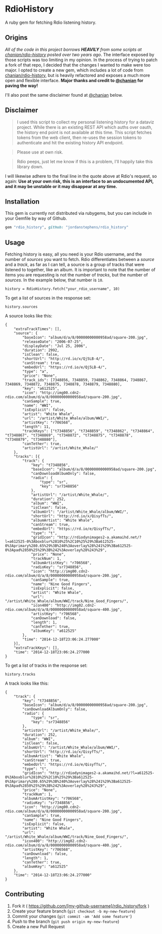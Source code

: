 # RdioHistory

A ruby gem for fetching Rdio listening history.

## Origins

_All of the code in this project borrows **HEAVILY** from some scripts at [chanian/rdio-history](https://github.com/chanian/rdio-history) posted over two years ago_. The interface exposed by those scripts was too limiting in my opinion. In the process of trying to patch a fork of that repo, I decided that the changes I wanted to make were too major. I opted to create a new gem, which includes a lot of code from [chanian/rdio-history](https://github.com/chanian/rdio-history), but is heavily refactored and exposes a much more open and flexible interface. **Major thanks and credit to [@chanian](https://github.com/chanian) for paving the way!**

I'll also post the same disclaimer found at [@chanian](https://github.com/chanian) below.

## Disclaimer

> I used this script to collect my personal listening history for a dataviz project. While there is an existing REST API which auths over oauth, the history end point is not available at this time. This script fetches tokens from the web client, then re-uses the session tokens to authenticate and hit the existing history API endpoint.

> Please use at own risk.

> Rdio peeps, just let me know if this is a problem, I'll happily take this library down.

I will likewise adhere to the final line in the quote above at Rdio's request, so again: **Use at your own risk, this is an interface to an undocumented API, and it may be unstable or it may disappear at any time.**

## Installation

This gem is currently not distributed via rubygems, but you can include in your Gemfile by way of Github.

```ruby
gem "rdio_history", github: "jordanstephens/rdio_history"
```

## Usage

Fetching history is easy, all you need is your Rdio username, and the number of *sources* you want to fetch. Rdio differentiates between a *source* and a *track*, as far as I can tell, a source is a group of tracks that were listened to together, like an album. It is important to note that the number of items you are requesting is not the number of *tracks*, but the number of *sources*. In the example below, that number is `10`.

    history = RdioHistory.fetch("your_rdio_username", 10)
    
To get a list of sources in the response set:

    history.sources
    
A source looks like this:
    
    {
        "extraTrackTimes": [],
        "source": {
            "baseIcon": "album/d/a/8/00000000000958ad/square-200.jpg",
            "releaseDate": "2006-07-25",
            "displayDate": "Jul 25, 2006",
            "duration": 2992,
            "isClean": false,
            "shortUrl": "http://rd.io/x/Qj5LB-4/",
            "canStream": true,
            "embedUrl": "https://rd.io/e/Qj5LB-4/",
            "type": "a",
            "price": "None",
            "track_ids": [7348856, 7348859, 7348862, 7348864, 7348867, 7348869, 7348872, 7348875, 7348878, 7348879, 7348880],
            "key": "a612525",
            "icon": "http://img00.cdn2-rdio.com/album/d/a/8/00000000000958ad/square-200.jpg",
            "canSample": true,
            "name": "WWI",
            "isExplicit": false,
            "artist": "White Whale",
            "url": "/artist/White_Whale/album/WWI/",
            "artistKey": "r706568",
            "length": 11,
            "trackKeys": ["t7348856", "t7348859", "t7348862", "t7348864", "t7348867", "t7348869", "t7348872", "t7348875", "t7348878", "t7348879", "t7348880"],
            "canTether": true,
            "artistUrl": "/artist/White_Whale/"
        },
        "tracks": [{
            "track": {
                "key": "t7348856",
                "baseIcon": "album/d/a/8/00000000000958ad/square-200.jpg",
                "canDownloadAlbumOnly": false,
                "radio": {
                    "type": "sr",
                    "key": "sr7348856"
                },
                "artistUrl": "/artist/White_Whale/",
                "duration": 252,
                "album": "WWI",
                "isClean": false,
                "albumUrl": "/artist/White_Whale/album/WWI/",
                "shortUrl": "http://rd.io/x/QisyfTs/",
                "albumArtist": "White Whale",
                "canStream": true,
                "embedUrl": "https://rd.io/e/QisyfTs/",
                "type": "t",
                "gridIcon": "http://rdiodynimages2-a.akamaihd.net/?l=a612525-0%3Aboxblur%2810%25%2C10%25%29%3Ba612525-0%3Aprimary%280.65%29%3B%240%3Aoverlay%28%241%29%3Ba612525-0%3Apad%2850%25%29%3B%242%3Aoverlay%28%243%29",
                "price": "None",
                "trackNum": 1,
                "albumArtistKey": "r706568",
                "radioKey": "sr7348856",
                "icon": "http://img00.cdn2-rdio.com/album/d/a/8/00000000000958ad/square-200.jpg",
                "canSample": true,
                "name": "Nine Good Fingers",
                "isExplicit": false,
                "artist": "White Whale",
                "url": "/artist/White_Whale/album/WWI/track/Nine_Good_Fingers/",
                "icon400": "http://img02.cdn2-rdio.com/album/d/a/8/00000000000958ad/square-400.jpg",
                "artistKey": "r706568",
                "canDownload": false,
                "length": 1,
                "canTether": true,
                "albumKey": "a612525"
            },
            "time": "2014-12-18T23:06:24.277000"
        }],
        "extraTrackKeys": [],
        "time": "2014-12-18T23:06:24.277000
    }

    
To get a list of tracks in the response set:
    
    history.tracks
    
A track looks like this:

    {
        "track": {
            "key": "t7348856",
            "baseIcon": "album/d/a/8/00000000000958ad/square-200.jpg",
            "canDownloadAlbumOnly": false,
            "radio": {
                "type": "sr",
                "key": "sr7348856"
            },
            "artistUrl": "/artist/White_Whale/",
            "duration": 252,
            "album": "WWI",
            "isClean": false,
            "albumUrl": "/artist/White_Whale/album/WWI/",
            "shortUrl": "http://rd.io/x/QisyfTs/",
            "albumArtist": "White Whale",
            "canStream": true,
            "embedUrl": "https://rd.io/e/QisyfTs/",
            "type": "t",
            "gridIcon": "http://rdiodynimages2-a.akamaihd.net/?l=a612525-0%3Aboxblur%2810%25%2C10%25%29%3Ba612525-0%3Aprimary%280.65%29%3B%240%3Aoverlay%28%241%29%3Ba612525-0%3Apad%2850%25%29%3B%242%3Aoverlay%28%243%29",
            "price": "None",
            "trackNum": 1,
            "albumArtistKey": "r706568",
            "radioKey": "sr7348856",
            "icon": "http://img00.cdn2-rdio.com/album/d/a/8/00000000000958ad/square-200.jpg",
            "canSample": true,
            "name": "Nine Good Fingers",
            "isExplicit": false,
            "artist": "White Whale",
            "url": "/artist/White_Whale/album/WWI/track/Nine_Good_Fingers/",
            "icon400": "http://img02.cdn2-rdio.com/album/d/a/8/00000000000958ad/square-400.jpg",
            "artistKey": "r706568",
            "canDownload": false,
            "length": 1,
            "canTether": true,
            "albumKey": "a612525"
        },
        "time": "2014-12-18T23:06:24.277000"
    }

## Contributing

1. Fork it ( https://github.com/[my-github-username]/rdio_history/fork )
2. Create your feature branch (`git checkout -b my-new-feature`)
3. Commit your changes (`git commit -am 'Add some feature'`)
4. Push to the branch (`git push origin my-new-feature`)
5. Create a new Pull Request
